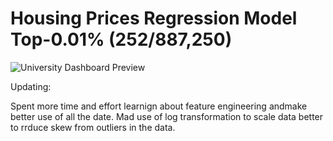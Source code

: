 # Housing Prices Regression Model Top-0.01% (252/887,250)

![University Dashboard Preview](https://raw.githubusercontent.com/VeryGary/Housing-Prices-Regression-Model/main/Ranking.png)

Updating:

Spent more time and effort learnign about feature engineering andmake better use of all the date. Mad use of log transformation to scale data better to rrduce skew from outliers in the data.
